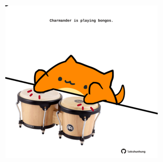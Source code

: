 <!-- built at 27/08/2023, 15:00:45 UTC -->
<p align="center">
  <img width="500" height="500" src="./ReadmeImage.svg">
</p>
